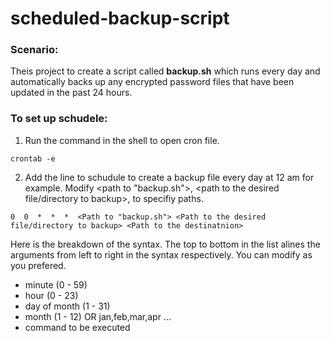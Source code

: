 # scheduled-backup-script

### Scenario:
Theis project to create a script called **backup.sh** which runs every day and automatically backs up any encrypted password files that have been updated in the past 24 hours.

### To set up schudele:
1. Run the command in the shell to open cron file.
```
crontab -e
```
2. Add the line to schudule to create a backup file every day at 12 am for example. 
Modify <path to "backup.sh">,  <path to the desired file/directory to backup>, <path to the destinatnion> to specifiy paths.
```
0  0  *  *  *  <Path to "backup.sh"> <Path to the desired file/directory to backup> <Path to the destinatnion>
```
Here is the breakdown of the syntax. The top to bottom in the list alines the arguments from left to right in the syntax respectively. You can modify as you prefered.
* minute (0 - 59)
* hour (0 - 23)
* day of month (1 - 31)
* month (1 - 12) OR jan,feb,mar,apr ...
* command to be executed
